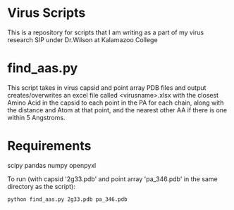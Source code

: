 # Virus Scripts

This is a repository for scripts that I am writing as a part of my virus research SIP under Dr.Wilson at Kalamazoo
College

# find_aas.py

This script takes in virus capsid and point array PDB files and output creates/overwrites an excel file called
\<virusname\>.xlsx
with the closest Amino Acid in the capsid to each point in the PA for each chain, along with the distance and Atom at that point, and
the nearest other AA if there is one within 5 Angstroms.

# Requirements

scipy
pandas
numpy
openpyxl

To run (with capsid '2g33.pdb' and point array 'pa_346.pdb' in the same directory as the script):

```bash
python find_aas.py 2g33.pdb pa_346.pdb
```
